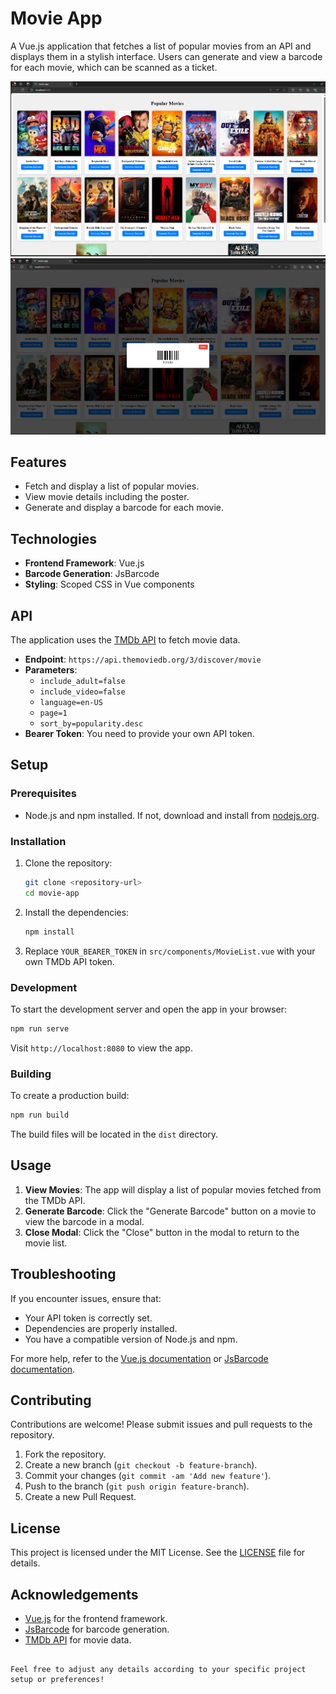 # Movie App

A Vue.js application that fetches a list of popular movies from an API and displays them in a stylish interface. Users can generate and view a barcode for each movie, which can be scanned as a ticket.

![Landing page](image.png)
![Generate Barcode](image-1.png)
## Features

- Fetch and display a list of popular movies.
- View movie details including the poster.
- Generate and display a barcode for each movie.

## Technologies

- **Frontend Framework**: Vue.js
- **Barcode Generation**: JsBarcode
- **Styling**: Scoped CSS in Vue components

## API

The application uses the [TMDb API](https://www.themoviedb.org/documentation/api) to fetch movie data.

- **Endpoint**: `https://api.themoviedb.org/3/discover/movie`
- **Parameters**: 
  - `include_adult=false`
  - `include_video=false`
  - `language=en-US`
  - `page=1`
  - `sort_by=popularity.desc`
- **Bearer Token**: You need to provide your own API token.

## Setup

### Prerequisites

- Node.js and npm installed. If not, download and install from [nodejs.org](https://nodejs.org/).

### Installation

1. Clone the repository:

   ```bash
   git clone <repository-url>
   cd movie-app
   ```

2. Install the dependencies:

   ```bash
   npm install
   ```

3. Replace `YOUR_BEARER_TOKEN` in `src/components/MovieList.vue` with your own TMDb API token.

### Development

To start the development server and open the app in your browser:

```bash
npm run serve
```

Visit `http://localhost:8080` to view the app.

### Building

To create a production build:

```bash
npm run build
```

The build files will be located in the `dist` directory.

## Usage

1. **View Movies**: The app will display a list of popular movies fetched from the TMDb API.
2. **Generate Barcode**: Click the "Generate Barcode" button on a movie to view the barcode in a modal.
3. **Close Modal**: Click the "Close" button in the modal to return to the movie list.

## Troubleshooting

If you encounter issues, ensure that:

- Your API token is correctly set.
- Dependencies are properly installed.
- You have a compatible version of Node.js and npm.

For more help, refer to the [Vue.js documentation](https://vuejs.org/) or [JsBarcode documentation](https://github.com/lindell/JsBarcode).

## Contributing

Contributions are welcome! Please submit issues and pull requests to the repository.

1. Fork the repository.
2. Create a new branch (`git checkout -b feature-branch`).
3. Commit your changes (`git commit -am 'Add new feature'`).
4. Push to the branch (`git push origin feature-branch`).
5. Create a new Pull Request.

## License

This project is licensed under the MIT License. See the [LICENSE](LICENSE) file for details.

## Acknowledgements

- [Vue.js](https://vuejs.org/) for the frontend framework.
- [JsBarcode](https://github.com/lindell/JsBarcode) for barcode generation.
- [TMDb API](https://www.themoviedb.org/documentation/api) for movie data.

```

Feel free to adjust any details according to your specific project setup or preferences!